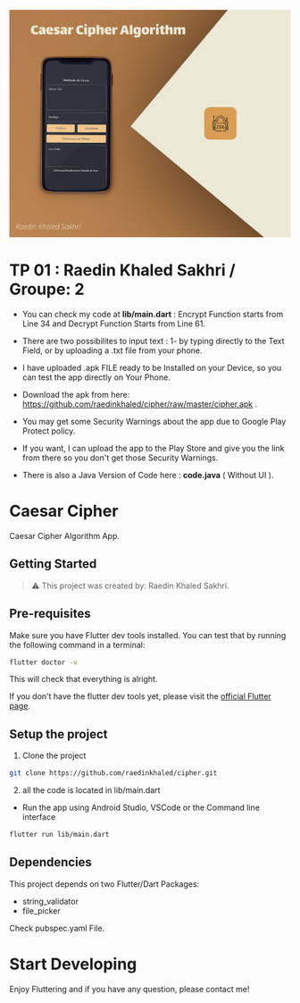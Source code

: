 ![AppScreen](appScreen.jpg)
# TP 01 : Raedin Khaled Sakhri / Groupe: 2

* You can check my code at **lib/main.dart** : Encrypt Function starts from Line 34 and Decrypt Function Starts from Line 61.

* There are two possibilites to input text : 1- by typing directly to the Text Field, or by uploading a .txt file from your phone.

* I have uploaded .apk FILE ready to be Installed on your Device, so you can test the app directly on Your Phone.

* Download the apk from here: https://github.com/raedinkhaled/cipher/raw/master/cipher.apk .

* You may get some Security Warnings about the app due to Google Play Protect policy.

* If you want, I can upload the app to the Play Store and give you the link from there so you don't get those Security Warnings.

* There is also a Java Version of Code here : **code.java** ( Without UI ).

# Caesar Cipher

Caesar Cipher Algorithm App.

## Getting Started

> ⚠️ This project was created by: Raedin Khaled Sakhri.

## Pre-requisites

Make sure you have Flutter dev tools installed.
You can test that by running the following command in a terminal:

```bash
flutter doctor -v
```

This will check that everything is alright.

If you don't have the flutter dev tools yet, please visit the [official Flutter page](https://flutter.dev).

## Setup the project

1. Clone the project

```bash
git clone https://github.com/raedinkhaled/cipher.git
```
2. all the code is located in lib/main.dart

* Run the app using Android Studio, VSCode or the Command line interface

```bash
flutter run lib/main.dart
```

## Dependencies

This project depends on two Flutter/Dart Packages:

 * string_validator
 * file_picker
 
 Check pubspec.yaml File.
 
 # Start Developing
 
 Enjoy Fluttering and if you have any question, please contact me!
